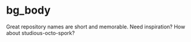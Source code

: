 # bg_body
Great repository names are short and memorable. Need inspiration? How about studious-octo-spork?
